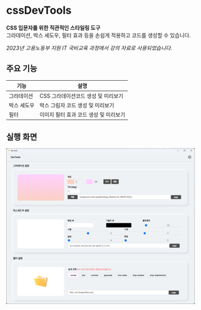 # cssDevTools  

**CSS 입문자를 위한 직관적인 스타일링 도구**  
그라데이션, 박스 셰도우, 필터 효과 등을 손쉽게 적용하고 코드를 생성할 수 있습니다.  

*2023년 고용노동부 지원 IT 국비교육 과정에서 강의 자료로 사용되었습니다.*  

## 주요 기능  

| 기능  | 설명 |
|-------|------|
| 그라데이션 | CSS 그라데이션코드 생성 및 미리보기 |
| 박스 셰도우 | 박스 그림자 코드 생성 및 미리보기 |
| 필터 | 이미지 필터 효과 코드 생성 및 미리보기 |

## 실행 화면  

![alt text](image.png)
